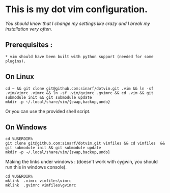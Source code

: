 This is my dot vim configuration.
========

*You should know that I change my settings like crazy and I break my installation very often.*

## Prerequisites : 
	* vim should have been built with python support (needed for some plugins).

## On Linux 
```shell
cd ~ && git clone git@github.com:sinarf/dotvim.git .vim && ln -sf .vim/vimrc .vimrc && ln -sf .vim/gvimrc .gvimrc && cd .vim && git submodule init && git submodule update
mkdir -p ~/.local/share/vim/{swap,backup,undo}
```
Or you can use the provided shell script. 

## On Windows  

```shell
cd %USERDIR% 
git clone git@github.com:sinarf/dotvim.git vimfiles && cd vimfiles  && git submodule init && git submodule update
mkdir -p ~/.local/share/vim/{swap,backup,undo}
```
Making the links under windows : (doesn't work with cygwin, you should run this in windows console). 
```
cd %USERDIR%
mklink  .vimrc vimfiles\vimrc
mklink  .gvimrc vimfiles\gvimrc
```

